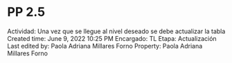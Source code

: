 # PP 2.5

Actividad: Una vez que se llegue al nivel deseado se debe actualizar la tabla 
Created time: June 9, 2022 10:25 PM
Encargado: TL
Etapa: Actualización
Last edited by: Paola Adriana Millares Forno
Property: Paola Adriana Millares Forno